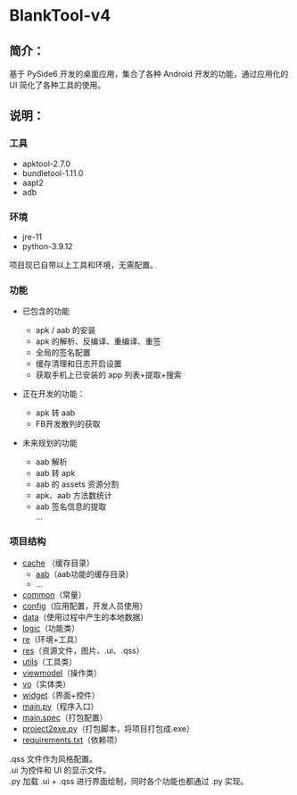 # BlankTool-v4

## 简介：
基于 PySide6 开发的桌面应用，集合了各种 Android 开发的功能，通过应用化的 UI 简化了各种工具的使用。


## 说明：

### 工具
- apktool-2.7.0
- bundletool-1.11.0
- aapt2
- adb
### 环境
- jre-11
- python-3.9.12

项目现已自带以上工具和环境，无需配置。
### 功能
- 已包含的功能
  - apk / aab 的安装
  - apk 的解析、反编译、重编译、重签
  - 全局的签名配置
  - 缓存清理和日志开启设置
  - 获取手机上已安装的 app 列表+提取+搜索

- 正在开发的功能：
  - apk 转 aab
  - FB开发散列的获取

- 未来规划的功能
  - aab 解析
  - aab 转 apk
  - aab 的 assets 资源分割
  - apk、aab 方法数统计
  - aab 签名信息的提取\
...

### 项目结构
- [cache](./cache) （缓存目录）
  - [aab](./cache/aab)（aab功能的缓存目录）
  - ...
- [common](./common)（常量）
- [config](./config)（应用配置，开发人员使用）
- [data](./data)（使用过程中产生的本地数据）
- [logic](./logic)（功能类）
- [re](./re)（环境+工具）
- [res](./res)（资源文件，图片、.ui、.qss）
- [utils](./utils)（工具类）
- [viewmodel](./viewmodel)（操作类）
- [vo](./vo)（实体类）
- [widget](./widget)（界面+控件）
- [main.py](./main.py)（程序入口）
- [main.spec](./main.spec)（打包配置）
- [project2exe.py](./project2exe.py)（打包脚本，将项目打包成.exe）
- [requirements.txt](./requirements.txt)（依赖项）


.qss 文件作为风格配置。\
.ui 为控件和 UI 的显示文件。\
.py 加载 .ui + .qss 进行界面绘制，同时各个功能也都通过 .py 实现。




